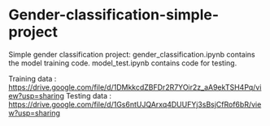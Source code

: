 # Gender-classification-simple-project
Simple gender classification project:
gender_classification.ipynb contains the model training code.
model_test.ipynb contains code for testing.

Training data : https://drive.google.com/file/d/1DMkkcdZBFDr2R7YOir2z_aA9ekTSH4Pq/view?usp=sharing
Testing data : https://drive.google.com/file/d/1Gs6ntUJQArxq4DUUFYj3sBsjCfRof6bR/view?usp=sharing
